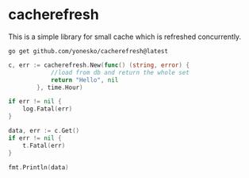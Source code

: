 # cacherefresh

This is a simple library for small cache which is refreshed concurrently.

`go get github.com/yonesko/cacherefresh@latest`

```go
c, err := cacherefresh.New(func() (string, error) {
	        //load from db and return the whole set
			return "Hello", nil
		}, time.Hour)

if err != nil {
    log.Fatal(err)
}

data, err := c.Get()
if err != nil {
    t.Fatal(err)
}

fmt.Println(data)

```